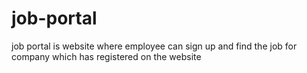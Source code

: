 # job-portal
job portal is website where employee can sign up and find the job for company which has registered on the website
